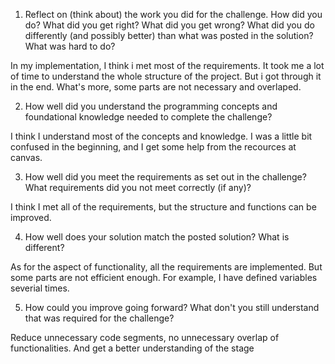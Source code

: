 1. Reflect on (think about) the work you did for the challenge. How did you do? What did you get right? What did you get wrong? What did you do differently (and possibly better) than what was posted in the solution? What was hard to do?

  In my implementation, I think i met most of the requirements. It took me a lot of time to understand the whole structure of the project. But i got through it in the end. What's more, some parts are not necessary and overlaped.

2. How well did you understand the programming concepts and foundational knowledge needed to complete the challenge?

  I think I understand most of the concepts and knowledge. I was a little bit confused in the beginning, and I get some help from the recources at canvas.

3. How well did you meet the requirements as set out in the challenge? What requirements did you not meet correctly (if any)?

  I think I met all of the requirements, but the structure and functions can be improved.

4. How well does your solution match the posted solution? What is different?

  As for the aspect of functionality, all the requirements are implemented. But some parts are not efficient enough. For example, I have 
  defined variables severial times.

5. How could you improve going forward? What don't you still understand that was required for the challenge?

  Reduce unnecessary code segments, no unnecessary overlap of functionalities. And get a better understanding of the stage

